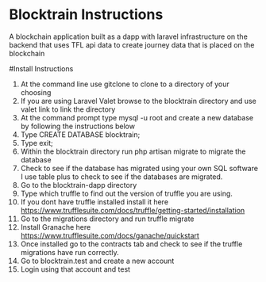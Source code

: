 # Blocktrain Instructions
A blockchain application built as a dapp with laravel infrastructure on the backend that uses TFL api data to create journey data that is placed on the blockchain


#Install Instructions
1. At the command line use gitclone to clone to a directory of your choosing
2. If you are using Laravel Valet browse to the blocktrain directory and use valet link to link the directory
3. At the command prompt type mysql -u root and create a new database by following the instructions below
4. Type CREATE DATABASE blocktrain;
5. Type exit;
6. Within the blocktrain directory run php artisan migrate to migrate the database
7. Check to see if the database has migrated using your own SQL software I use table plus to check to see if the databases are migrated.
8. Go to the blocktrain-dapp directory 
9. Type which truffle to find out the version of truffle you are using.
10. If you dont have truffle installed install it here https://www.trufflesuite.com/docs/truffle/getting-started/installation
11. Go to the migrations directory and run truffle migrate
12. Install Granache here https://www.trufflesuite.com/docs/ganache/quickstart
13. Once installed go to the contracts tab and check to see if the truffle migrations have run correctly.
14. Go to blocktrain.test and create a new account
15. Login using that account and test
